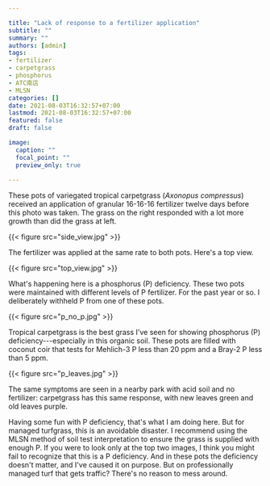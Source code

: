 ```yaml
---

title: "Lack of response to a fertilizer application"
subtitle: ""
summary: ""
authors: [admin]
tags: 
- fertilizer
- carpetgrass
- phosphorus
- ATC南店
- MLSN
categories: []
date: 2021-08-03T16:32:57+07:00
lastmod: 2021-08-03T16:32:57+07:00
featured: false
draft: false

image:
  caption: ""
  focal_point: ""
  preview_only: true
  
---
```


These pots of variegated tropical carpetgrass (*Axonopus compressus*) received an application of granular 16-16-16 fertilizer twelve days before this photo was taken. The grass on the right responded with a lot more growth than did the grass at left. 

{{< figure src="side_view.jpg" >}}

The fertilizer was applied at the same rate to both pots. Here's a top view.

{{< figure src="top_view.jpg" >}}

What's happening here is a phosphorus (P) deficiency. These two pots were maintained with different levels of P fertilizer. For the past year or so. I deliberately withheld P from one of these pots.

{{< figure src="p_no_p.jpg" >}}

Tropical carpetgrass is the best grass I've seen for showing phosphorus (P) deficiency---especially in this organic soil. These pots are filled with coconut coir that tests for Mehlich-3 P less than 20 ppm and a Bray-2 P less than 5 ppm. 

{{< figure src="p_leaves.jpg" >}}

The same symptoms are seen in a nearby park with acid soil and no fertilizer: carpetgrass has this same response, with new leaves green and old leaves purple.

Having some fun with P deficiency, that's what I am doing here. But for managed turfgrass, this is an avoidable disaster. I recommend using the MLSN method of soil test interpretation to ensure the grass is supplied with enough P. If you were to look only at the top two images, I think you might fail to recognize that this is a P deficiency. And in these pots the deficiency doesn't matter, and I've caused it on purpose. But on professionally managed turf that gets traffic? There's no reason to mess around.
